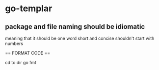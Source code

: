 # go-templar

## package and file naming should be idiomatic

meaning that it should be one word short and concise
shouldn't start with numbers

== FORMAT CODE ==

cd to dir
go fmt
